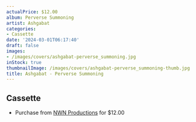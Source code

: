 ```yaml
---
actualPrice: $12.00
album: Perverse Summoning
artist: Ashgabat
categories:
- Cassette
date: '2024-03-01T06:17:40'
draft: false
images:
- /images/covers/ashgabat-perverse_summoning.jpg
inStock: true
thumbnailImage: /images/covers/ashgabat-perverse_summoning-thumb.jpg
title: Ashgabat - Perverse Summoning
---
```


## Cassette
* Purchase from [NWN Productions](http://shop.nwnprod.com/index.php?route=product/product&path=73&product_id=38568&sort=pd.name&order=ASC) for $12.00
